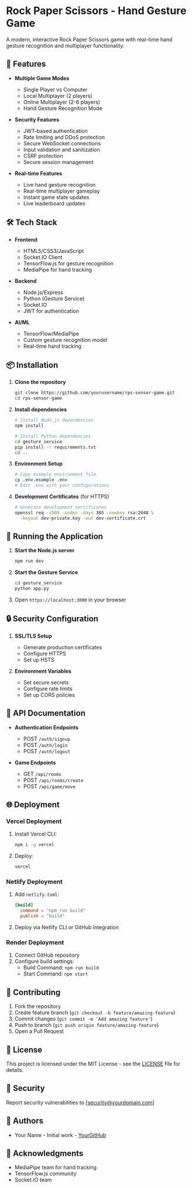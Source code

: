 # Rock Paper Scissors - Hand Gesture Game

A modern, interactive Rock Paper Scissors game with real-time hand gesture recognition and multiplayer functionality.

## 🚀 Features

- **Multiple Game Modes**
  - Single Player vs Computer
  - Local Multiplayer (2 players)
  - Online Multiplayer (2-6 players)
  - Hand Gesture Recognition Mode

- **Security Features**
  - JWT-based authentication
  - Rate limiting and DDoS protection
  - Secure WebSocket connections
  - Input validation and sanitization
  - CSRF protection
  - Secure session management

- **Real-time Features**
  - Live hand gesture recognition
  - Real-time multiplayer gameplay
  - Instant game state updates
  - Live leaderboard updates

## 🛠️ Tech Stack

- **Frontend**
  - HTML5/CSS3/JavaScript
  - Socket.IO Client
  - TensorFlow.js for gesture recognition
  - MediaPipe for hand tracking

- **Backend**
  - Node.js/Express
  - Python (Gesture Service)
  - Socket.IO
  - JWT for authentication

- **AI/ML**
  - TensorFlow/MediaPipe
  - Custom gesture recognition model
  - Real-time hand tracking

## 📦 Installation

1. **Clone the repository**
   ```bash
   git clone https://github.com/yourusername/rps-sensor-game.git
   cd rps-sensor-game
   ```

2. **Install dependencies**
   ```bash
   # Install Node.js dependencies
   npm install

   # Install Python dependencies
   cd gesture_service
   pip install -r requirements.txt
   cd ..
   ```

3. **Environment Setup**
   ```bash
   # Copy example environment file
   cp .env.example .env
   # Edit .env with your configurations
   ```

4. **Development Certificates** (for HTTPS)
   ```bash
   # Generate development certificates
   openssl req -x509 -nodes -days 365 -newkey rsa:2048 \
     -keyout dev-private.key -out dev-certificate.crt
   ```

## 🚀 Running the Application

1. **Start the Node.js server**
   ```bash
   npm run dev
   ```

2. **Start the Gesture Service**
   ```bash
   cd gesture_service
   python app.py
   ```

3. Open `https://localhost:3000` in your browser

## 🔒 Security Configuration

1. **SSL/TLS Setup**
   - Generate production certificates
   - Configure HTTPS
   - Set up HSTS

2. **Environment Variables**
   - Set secure secrets
   - Configure rate limits
   - Set up CORS policies

## 📝 API Documentation

- **Authentication Endpoints**
  - POST `/auth/signup`
  - POST `/auth/login`
  - POST `/auth/logout`

- **Game Endpoints**
  - GET `/api/rooms`
  - POST `/api/rooms/create`
  - POST `/api/game/move`

## 🌐 Deployment

### Vercel Deployment
1. Install Vercel CLI:
   ```bash
   npm i -g vercel
   ```

2. Deploy:
   ```bash
   vercel
   ```

### Netlify Deployment
1. Add `netlify.toml`:
   ```toml
   [build]
     command = "npm run build"
     publish = "build"
   ```

2. Deploy via Netlify CLI or GitHub integration

### Render Deployment
1. Connect GitHub repository
2. Configure build settings:
   - Build Command: `npm run build`
   - Start Command: `npm start`

## 🤝 Contributing

1. Fork the repository
2. Create feature branch (`git checkout -b feature/amazing-feature`)
3. Commit changes (`git commit -m 'Add amazing feature'`)
4. Push to branch (`git push origin feature/amazing-feature`)
5. Open a Pull Request

## 📄 License

This project is licensed under the MIT License - see the [LICENSE](LICENSE) file for details.

## 🔐 Security

Report security vulnerabilities to [security@yourdomain.com]

## 👥 Authors

- Your Name - Initial work - [YourGitHub](https://github.com/yourusername)

## 🙏 Acknowledgments

- MediaPipe team for hand tracking
- TensorFlow.js community
- Socket.IO team